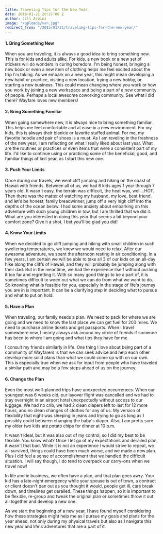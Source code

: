 ```yaml
---
title: Traveling Tips for the New Year
date: 2016-01-21 20:27:00 Z
author: Jill Arbini
image: "/uploads/van.jpg"
redirect_from: "/2015/01/21/traveling-tips-for-the-new-year/"
---
```


#### 1. Bring Something New

When you are traveling, it is always a good idea to bring something new. This is for kids and adults alike. For kids, a new book or a new set of stickers will do wonders in curing boredom. I'm being honest, bringing a new book or even a new item of clothing helps me feel excited about the trip I'm taking.  As we embark on a new year, this might mean developing a new habit or practice, visiting a new location, trying a new hobby, or starting a new business. This could mean changing where you work or how you work by joining a new workspace and being a part of a new community of people. Perhaps a local awesome coworking community. See what I did there? Wayfare loves new members!

<!-- more --> 

#### 2. Bring Something Familiar

When going somewhere new, it is always nice to bring something familiar. This helps me feel comfortable and at ease in a new environment. For my kids, this is always their blankie or favorite stuffed animal. For me, my favorite hoodie and pair of shoes is a must. As I am reveling in the freshness of the new year, I am reflecting on what I really liked about last year. What are the routines or practices or even items that were a consistent part of my life. I'd like to continue using or practicing some of the beneficial, good, and familiar things of last year, as I start this new one.

#### 3. Push Your Limits

Once during our travels, we went cliff jumping and hiking on the coast of Hawaii with friends. Between all of us, we had 6 kids ages 1 year through 7 years old. It wasn't easy, the terrain was difficult, the heat was, well...HOT. Then there was the matter of watching my husband, my love, best friend, and let's be honest, family breadwinner, jump off a very high cliff into the depths of the ocean below. I had some anxiety about embarking on this adventure with such young children in tow, but I am thrilled that we did it. What are you interested in doing this year that seems a bit beyond your comfort zone? Give it a shot, I bet you'll be glad you did!

#### 4. Know Your Limits

When we decided to go cliff jumping and hiking with small children in such sweltering temperatures, we knew we would need to relax. After our awesome adventure, we spent the afternoon resting in air conditioning. In a few years, I am certain we will be able to take all 3 of our kids on an all-day hike along the cliffs of Hawaii, and they will probably be jumping along with their dad. But in the meantime, we had the experience itself without pushing it too far and regretting it. With so many good things to be a part of, it is sometimes difficult to weed out what we can do from what we want to do. So knowing what is feasible for you, especially in the stage of life's journey you are in is important. It can be a clarifying step in deciding what to pursue and what to put on hold.

#### 5. Have a Plan

When traveling, our family needs a plan. We need to pack for where we are going and we need to know the last place we can get fuel for 200 miles. We need to purchase airline tickets and get passports. When I travel somewhere new, I nearly always ask around my circle of friends if someone has been to where I am going and what tips they have for me.

I consult my friends similarly in life. One thing I love about being part of a community of Wayfarers is that we can seek advice and help each other develop more solid plans than what we could come up with on our own. This is especially true when we ask for input from people who have traveled a similar path and may be a few steps ahead of us on the journey.

#### 6. Change the Plan

Even the most well-planned trips have unexpected occurrences. When our youngest was 6 weeks old, our layover flight was cancelled and we had to stay overnight in an airport hotel unexpectedly without access to our luggage. We had no crib, we had 2 clean diapers left to last for 12 more hours, and no clean changes of clothes for any of us. My version of flexibility that night was sleeping in jeans and trying to go as long as I possibly could between changing the baby's diaper. Also, I am pretty sure my older two kids ate potato chips for dinner at 10 p.m.

It wasn't ideal, but it was also out of my control, so I did my best to be flexible. You know what? Once I let go of my expectations and derailed plan, it wasn't that bad. While it is not an experience I would strive to repeat, we all survived, things could have been much worse, and we made a new plan. Plus I did feel a sense of accomplishment that we handled the difficult situation. I will say though, I do tend to overpack our carry-ons when we travel now!

In life and in business, we often have a plan, and that plan goes awry. Your kid has a late-night emergency while your spouse is out of town, a contract or client doesn't pan out as you thought it would, people get ill, cars break down, and timelines get derailed. These things happen, so it is important to be flexible, re-group and tweak the original plan or sometimes throw it out all together and develop a new one.

As we start the beginning of a new year, I have found myself considering how these strategies might help me as I pursue my goals and plans for the year ahead, not only during my physical travels but also as I navigate this new year and life's adventures that are a part of it.
